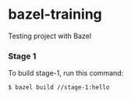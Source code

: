 # bazel-training

Testing project with Bazel

### Stage 1

To build stage-1, run this command:

```bash
$ bazel build //stage-1:hello
```
